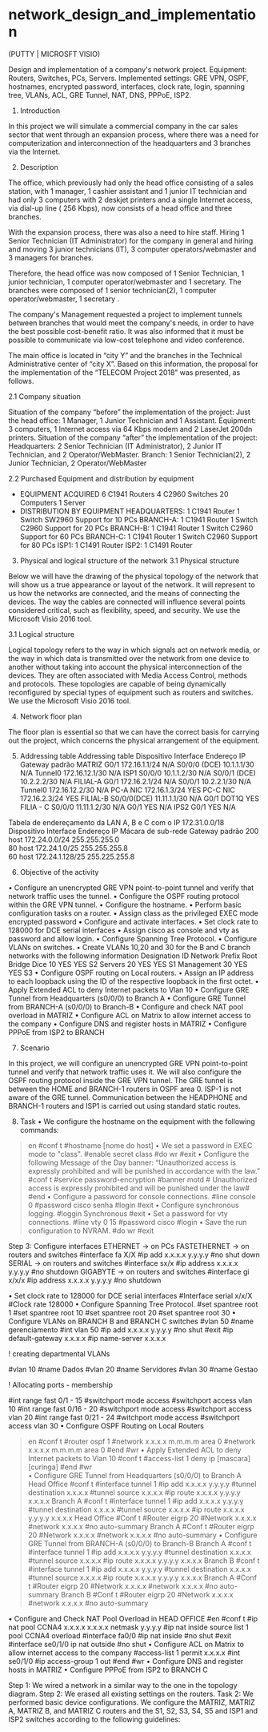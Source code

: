 # network_design_and_implementation
(PUTTY | MICROSFT VISIO)

Design and implementation of a company's network project. Equipment: Routers, Switches, PCs, Servers. Implemented settings: GRE VPN, OSPF, hostnames, encrypted password, interfaces, clock rate, login, spanning tree, VLANs, ACL, GRE Tunnel, NAT, DNS, PPPoE, ISP2.

1. Introduction

In this project we will simulate a commercial company in the car sales sector that went through an expansion process, where there was a need for computerization and interconnection of the headquarters and 3 branches via the Internet.


2. Description

The office, which previously had only the head office consisting of a sales station, with 1 manager, 1 cashier assistant and 1 junior IT technician and had only 3 computers with 2 deskjet printers and a single Internet access, via dial-up line ( 256 Kbps), now consists of a head office and three branches.

With the expansion process, there was also a need to hire staff. Hiring 1 Senior Technician (IT Administrator) for the company in general and hiring and moving 3 junior technicians (IT), 3 computer operators/webmaster and 3 managers for branches.

Therefore, the head office was now composed of 1 Senior Technician, 1 junior technician, 1 computer operator/webmaster and 1 secretary. The branches were composed of 1 senior technician(2), 1 computer operator/webmaster, 1 secretary .

The company's Management requested a project to implement tunnels between branches that would meet the company's needs, in order to have the best possible cost-benefit ratio. It was also informed that it must be possible to communicate via low-cost telephone and video conference.

The main office is located in “city Y” and the branches in the Technical Administrative center of “city X”. Based on this information, the proposal for the implementation of the “TELECOM Project 2018” was presented, as follows.

2.1 Company situation

Situation of the company “before” the implementation of the project:
Just the head office: 1 Manager, 1 Junior Technician and 1 Assistant.
Equipment: 3 computers, 1 Internet access via 64 Kbps modem and 2 LaserJet 200dn printers.
Situation of the company “after” the implementation of the project:
Headquarters: 2 Senior Technician (IT Administrator), 2 Junior IT Technician, and 2 Operator/WebMaster.
Branch: 1 Senior Technician(2), 2 Junior Technician, 2 Operator/WebMaster

2.2 Purchased Equipment and distribution by equipment

- EQUIPMENT ACQUIRED
6 C1941 Routers
4 C2960 Switches
20 Computers
1 Server
- DISTRIBUTION BY EQUIPMENT
HEADQUARTERS:
1 C1941 Router
1 Switch SW2960
Support for 10 PCs
BRANCH-A:
1 C1941 Router
1 Switch C2960
Support for 20 PCs
BRANCH-B:
1 C1941 Router
1 Switch C2960
Support for 60 PCs
BRANCH-C:
1 C1941 Router
1 Switch C2960
Support for 80 PCs
ISP1:
1 C1491 Router
ISP2:
1 C1491 Router

3. Physical and logical structure of the network
3.1 Physical structure

Below we will have the drawing of the physical topology of the network that will show us a true appearance or layout of the network. It will represent to us how the networks are connected, and the means of connecting the devices. The way the cables are connected will influence several points considered critical, such as flexibility, speed, and security. We use the Microsoft Visio 2016 tool.
 
3.1 Logical structure

Logical topology refers to the way in which signals act on network media, or the way in which data is transmitted over the network from one device to another without taking into account the physical interconnection of the devices. They are often associated with Media Access Control, methods and protocols. These topologies are capable of being dynamically reconfigured by special types of equipment such as routers and switches. We use the Microsoft Visio 2016 tool.



4. Network floor plan

The floor plan is essential so that we can have the correct basis for carrying out the project, which concerns the physical arrangement of the equipment.
 

5. Addressing table
Addressing table
Dispositivo 	Interface 	Endereço IP 	Gateway padrão
MATRIZ 	G0/1 	172.16.1.1/24 	N/A
S0/0/0 (DCE) 	10.1.1.1/30 	N/A	
Tunnel0 	172.16.12.1/30 	N/A	
ISP1 	S0/0/0 	10.1.1.2/30 	N/A
S0/0/1 (DCE) 	10.2.2.2/30 	N/A	
FILIAL-A 	G0/1 	172.16.2.1/24 	N/A
S0/0/1 	10.2.2.1/30 	N/A	
Tunnel0 	172.16.12.2/30 	N/A	
PC-A 	NIC 	172.16.1.3/24 	YES
PC-C 	NIC 	172.16.2.3/24 	YES
FILIAL-B	S0/0/0(DCE) 	11.11.1.1/30 	N/A
G0/1 	DOT1Q 	YES	
FILIA - C	S0/0/0 	11.11.1.2/30 	N/A
G0/1 	YES 	N/A	
IPS2 	G0/1 	YES 	N/A

Tabela de endereçamento da LAN A, B e C com o IP 172.31.0.0/18
Dispositivo 	Interface 	Endereço IP 	Mácara de sub-rede	Gateway padrão
200 host		172.24.0.0/24	255.255.255.0	
80 host		172.24.1.0/25	255.255.255.8	
60 host		172.24.1.128/25	255.225.255.8	

6. Objective of the activity

• Configure an unencrypted GRE VPN point-to-point tunnel and verify that network traffic uses the tunnel.
• Configure the OSPF routing protocol within the GRE VPN tunnel.
• Configure the hostname.
• Perform basic configuration tasks on a router.
• Assign class as the privileged EXEC mode encrypted password
• Configure and activate interfaces.
• Set clock rate to 128000 for DCE serial interfaces
• Assign cisco as console and vty as password and allow login.
• Configure Spanning Tree Protocol.
• Configure VLANs on switches.
• Create VLANs 10,20 and 30 for the B and C branch networks with the following information
Designation ID Network Prefix Root Bridge
Dice 10 YES YES S2
Servers 20 YES YES S1
Management 30 YES YES S3
• Configure OSPF routing on Local routers.
• Assign an IP address to each loopback using the ID of the respective loopback in the first octet.
• Apply Extended ACL to deny Internet packets to Vlan 10
• Configure GRE Tunnel from Headquarters (s0/0/0) to Branch A
• Configure GRE Tunnel from BRANCH-A (s0/0/0) to Branch-B
• Configure and check NAT pool overload in MATRIZ
• Configure ACL on Matrix to allow internet access to the company
• Configure DNS and register hosts in MATRIZ
• Configure PPPoE from ISP2 to BRANCH



7. Scenario

In this project, we will configure an unencrypted GRE VPN point-to-point tunnel and verify that network traffic uses it. We will also configure the OSPF routing protocol inside the GRE VPN tunnel. The GRE tunnel is between the HOME and BRANCH-1 routers in OSPF area 0. ISP-1 is not aware of the GRE tunnel. Communication between the HEADPHONE and BRANCH-1 routers and ISP1 is carried out using standard static routes.


8. Task
• We configure the hostname on the equipment with the following commands:
>en
#conf t
#hostname [nome do host]
• We set a password in EXEC mode to "class".
#enable secret class
#do wr
#exit
• Configure the following Message of the Day banner: “Unauthorized access is expressly prohibited and will be punished in accordance with the law.”
#conf t
#service password-encryption 
#banner motd # Unauthorized access is expressly prohibited and will be punished under the law#  
#end
• Configure a password for console connections.
#line console 0
#password cisco senha
#login
#exit
• Configure synchronous logging.
#loggin Synchronous
#exit
• Set a password for vty connections.
#line vty 0 15 
#password cisco
#login
• Save the run configuration to NVRAM.
#do wr
#exit

Step 3: Configure interfaces
ETHERNET -> on PCs
FASTETHERNET -> on routers and switches
#interface fa X/X
#ip add x.x.x.x y.y.y.y
#no shut down
SERIAL -> on routers and switches
#interface sx/x
#ip address x.x.x.x y.y.y.y
#no shutdown
GIGABYTE -> on routers and switches
#interface gi x/x/x
#ip address x.x.x.x y.y.y.y
#no shutdown

• Set clock rate to 128000 for DCE serial interfaces
#Interface serial x/x/X
#Clock rate 128000
• Configure Spanning Tree Protocol.
#set spantree root 1
#set spantree root 10
#set spantree root 20
#set spantree root 30
• Configure VLANs on BRANCH B and BRANCH C switches
#vlan 50
#name gerenciamento
#int vlan 50
#ip add x.x.x.x y.y.y.y
#no shut
#exit
#ip default-gateway x.x.x.x
#ip name-server x.x.x.x

! creating departmental VLANs

#vlan 10
#name Dados
#vlan 20
#name Servidores
#vlan 30
#name Gestao

! Allocating ports - membership

#int range fast 0/1 - 15
#switchport mode access
#switchport access vlan 10
#int range fast 0/16 - 20
#switchport mode access
#switchport access vlan 20
#int range fast 0/21 - 24
#witchport mode access
#switchport access vlan 30
•    Configure OSPF Routing on Local Routers
>en
#conf t
#router ospf 1
#network x.x.x.x m.m.m.m area 0
#network x.x.x.x m.m.m.m area 0
#end
#wr
•    Apply Extended ACL to deny Internet packets to Vlan 10
#conf t
#access-list 1 deny ip [mascara] [curinga]
#end
#wr  
•    Configure GRE Tunnel from Headquarters (s0/0/0) to Branch A
Head Office 
#conf t
#interface tunnel 1
#ip add x.x.x.x y.y.y.y
#tunnel destination x.x.x.x
#tunnel source x.x.x.x
#ip route x.x.x.x y.y.y.y x.x.x.x
Branch A
#conf t
#interface tunnel 1
#ip add x.x.x.x y.y.y.y
#tunnel destination x.x.x.x
#tunnel source x.x.x.x
#ip route x.x.x.x y.y.y.y x.x.x.x
Head Office 
#Conf t
#Router eigrp 20
#Network x.x.x.x
#network x.x.x.x
#no auto-summary
Branch A
#Conf t
#Router eigrp 20
#Network x.x.x.x
#network x.x.x.x
#no auto-summary
•    Configure GRE Tunnel from BRANCH-A (s0/0/0) to Branch-B
Branch A
#conf t
#interface tunnel 1
#ip add x.x.x.x y.y.y.y
#tunnel destination x.x.x.x
#tunnel source x.x.x.x
#ip route x.x.x.x y.y.y.y x.x.x.x
Branch B
#conf t
#interface tunnel 1
#ip add x.x.x.x y.y.y.y
#tunnel destination x.x.x.x
#tunnel source x.x.x.x
#ip route x.x.x.x y.y.y.y x.x.x.x
Branch A
#Conf t
#Router eigrp 20
#Network x.x.x.x
#network x.x.x.x
#no auto-summary
Branch B
#Conf t
#Router eigrp 20
#Network x.x.x.x
#network x.x.x.x
#no auto-summary
 
•    Configure and Check NAT Pool Overload in HEAD OFFICE
#en
#conf t
#ip nat pool CCNA4 x.x.x.x x.x.x.x netmask y.y.y.y
#ip nat inside source list 1 pool CCNA4 overload
#interface fa0/0
#ip nat inside
#no shut
#exit
#interface se0/1/0
ip nat outside
#no shut
•    Configure ACL on Matrix to allow internet access to the company 
#access-list 1 permit x.x.x.x
#int se0/1/0
#ip access-group 1 out
#end
#wr
•    Configure DNS and register hosts in MATRIZ
•    Configure PPPoE from ISP2 to BRANCH C



Step 1: We wired a network in a similar way to the one in the topology diagram.
Step 2: We erased all existing settings on the routers.
Task 2: We performed basic device configurations. We configure the MATRIZ, MATRIZ A, MATRIZ B, and MATRIZ C routers and the S1, S2, S3, S4, S5 and ISP1 and ISP2 switches according to the following guidelines:
